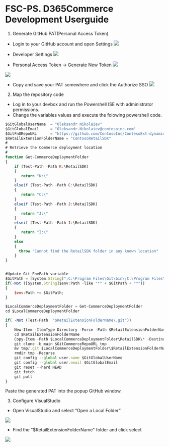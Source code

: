# FSC-PS. D365Commerce Development Userguide 


1. Generate GitHub PAT(Personal Access Token)

- Login to your GitHub account and open Settings 
![](https://raw.githubusercontent.com/ciellosinc/FSC-PS/main/Scenarios/images/fsc_dev_a.png)

- Developer Settings 
![](https://raw.githubusercontent.com/ciellosinc/FSC-PS/main/Scenarios/images/fsc_dev_b.png)

- Personal Access Token -> Generate New Token 
 ![](https://raw.githubusercontent.com/ciellosinc/FSC-PS/main/Scenarios/images/fsc_dev_c.png)

 ![](https://raw.githubusercontent.com/ciellosinc/FSC-PS/main/Scenarios/images/fsc_dev_d.png)

- Copy and save your PAT somewhere and click the Authorize SSO 
![](https://raw.githubusercontent.com/ciellosinc/FSC-PS/main/Scenarios/images/fsc_dev_e.png)

2. Map the repository code
- Log in to your devbox and run the Powershell ISE with administrator permissions.
- Change the variables values and execute the folowing powershell code.

~~~javascript
$GitGlobalUserName  = "Oleksandr Nikolaiev"
$GitGlobalEmail     = "Oleksandr.Nikolaiev@contosoinc.com"
$GitFnORepoURL      = "https://github.com/ContosoInc/ContesoExt-dynamics-365-FO.git"
$RetailExtensionFolderName = "ContosoRetailSDK"
#
# Retrieve the Commerce deployment location 
#
function Get-CommerceDeploymentFolder
{
    if (Test-Path -Path K:\RetailSDK)
    {
       return "K:\"
    }
    elseif (Test-Path -Path C:\RetailSDK)
    {
       return "C:\"
    }
    elseif (Test-Path -Path J:\RetailSDK)
    {
       return "J:\"
    }
    elseif (Test-Path -Path I:\RetailSDK)
    {
       return "I:\"
    }
    else
    {
      throw "Cannot find the RetailSDK folder in any known location"
    }
}


#Update Git EnvPath variable
$GitPath = [System.String]";C:\Program Files\Git\bin\;C:\Program Files\Git\cmd\";
if(-Not ([System.String]$env:Path -like "*" + $GitPath + "*"))
{
    $env:Path += $GitPath;
}

$LocalCommerceDeploymentFolder = Get-CommerceDeploymentFolder
cd $LocalCommerceDeploymentFolder

if( -Not (Test-Path  "$RetailExtensionFolderName\.git"))
{
    New-Item -ItemType Directory -Force -Path $RetailExtensionFolderName
    cd $RetailExtensionFolderName
    Copy-Item -Path $LocalCommerceDeploymentFolder\RetailSDK\* -Destination $LocalCommerceDeploymentFolder\$RetailExtensionFolderName -recurse -Force
    git clone -b main $GitCommerceRepoURL tmp
    mv tmp/.git $LocalCommerceDeploymentFolder\$RetailExtensionFolderName
    rmdir tmp -Recurse
    git config --global user.name $GitGlobalUserName
    git config --global user.email $GitGlobalEmail
    git reset --hard HEAD
    git fetch 
    git pull
}


~~~

Paste the generated PAT into the popup GitHub window.

3. Configure VisualStudio
- Open VisualStudio and select “Open a Local Folder”

![](https://raw.githubusercontent.com/ciellosinc/FSC-PS/main/Scenarios/images/fsc_dev_f.png)

- Find the "$RetailExtensionFolderName" folder and click select 

![](https://raw.githubusercontent.com/ciellosinc/FSC-PS/main/Scenarios/images/fsc_dev_g.png)